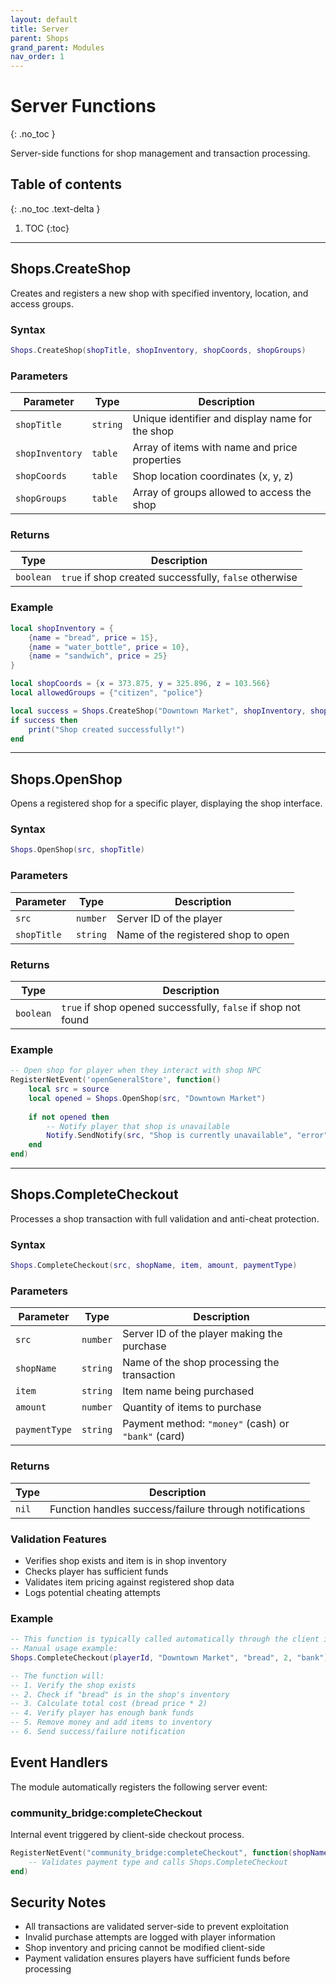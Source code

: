 ```yaml
---
layout: default
title: Server
parent: Shops
grand_parent: Modules
nav_order: 1
---
```


# Server Functions
{: .no_toc }

Server-side functions for shop management and transaction processing.

## Table of contents
{: .no_toc .text-delta }

1. TOC
{:toc}

---

## Shops.CreateShop

Creates and registers a new shop with specified inventory, location, and access groups.

### Syntax

```lua
Shops.CreateShop(shopTitle, shopInventory, shopCoords, shopGroups)
```

### Parameters

| Parameter | Type | Description |
|-----------|------|-------------|
| `shopTitle` | `string` | Unique identifier and display name for the shop |
| `shopInventory` | `table` | Array of items with name and price properties |
| `shopCoords` | `table` | Shop location coordinates (x, y, z) |
| `shopGroups` | `table` | Array of groups allowed to access the shop |

### Returns

| Type | Description |
|------|-------------|
| `boolean` | `true` if shop created successfully, `false` otherwise |

### Example

```lua
local shopInventory = {
    {name = "bread", price = 15},
    {name = "water_bottle", price = 10},
    {name = "sandwich", price = 25}
}

local shopCoords = {x = 373.875, y = 325.896, z = 103.566}
local allowedGroups = {"citizen", "police"}

local success = Shops.CreateShop("Downtown Market", shopInventory, shopCoords, allowedGroups)
if success then
    print("Shop created successfully!")
end
```

---

## Shops.OpenShop

Opens a registered shop for a specific player, displaying the shop interface.

### Syntax

```lua
Shops.OpenShop(src, shopTitle)
```

### Parameters

| Parameter | Type | Description |
|-----------|------|-------------|
| `src` | `number` | Server ID of the player |
| `shopTitle` | `string` | Name of the registered shop to open |

### Returns

| Type | Description |
|------|-------------|
| `boolean` | `true` if shop opened successfully, `false` if shop not found |

### Example

```lua
-- Open shop for player when they interact with shop NPC
RegisterNetEvent('openGeneralStore', function()
    local src = source
    local opened = Shops.OpenShop(src, "Downtown Market")
    
    if not opened then
        -- Notify player that shop is unavailable
        Notify.SendNotify(src, "Shop is currently unavailable", "error", 3000)
    end
end)
```

---

## Shops.CompleteCheckout

Processes a shop transaction with full validation and anti-cheat protection.

### Syntax

```lua
Shops.CompleteCheckout(src, shopName, item, amount, paymentType)
```

### Parameters

| Parameter | Type | Description |
|-----------|------|-------------|
| `src` | `number` | Server ID of the player making the purchase |
| `shopName` | `string` | Name of the shop processing the transaction |
| `item` | `string` | Item name being purchased |
| `amount` | `number` | Quantity of items to purchase |
| `paymentType` | `string` | Payment method: `"money"` (cash) or `"bank"` (card) |

### Returns

| Type | Description |
|------|-------------|
| `nil` | Function handles success/failure through notifications |

### Validation Features

- Verifies shop exists and item is in shop inventory
- Checks player has sufficient funds
- Validates item pricing against registered shop data
- Logs potential cheating attempts

### Example

```lua
-- This function is typically called automatically through the client interface
-- Manual usage example:
Shops.CompleteCheckout(playerId, "Downtown Market", "bread", 2, "bank")

-- The function will:
-- 1. Verify the shop exists
-- 2. Check if "bread" is in the shop's inventory
-- 3. Calculate total cost (bread price * 2)
-- 4. Verify player has enough bank funds
-- 5. Remove money and add items to inventory
-- 6. Send success/failure notification
```

## Event Handlers

The module automatically registers the following server event:

### community_bridge:completeCheckout

Internal event triggered by client-side checkout process.

```lua
RegisterNetEvent("community_bridge:completeCheckout", function(shopName, item, amount, paymentType)
    -- Validates payment type and calls Shops.CompleteCheckout
end)
```

## Security Notes

- All transactions are validated server-side to prevent exploitation
- Invalid purchase attempts are logged with player information
- Shop inventory and pricing cannot be modified client-side
- Payment validation ensures players have sufficient funds before processing
